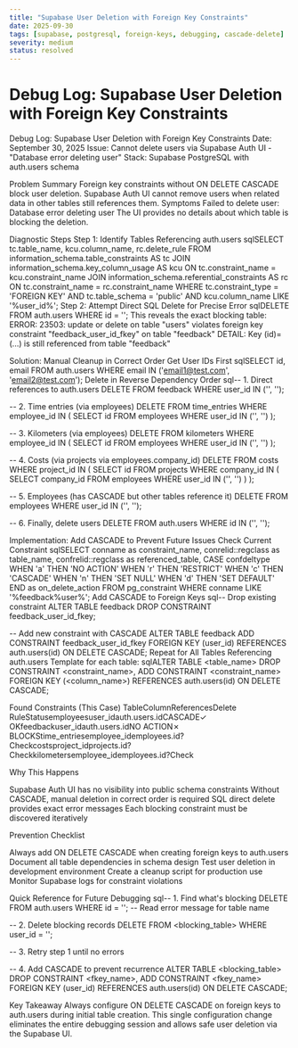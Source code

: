 ```yaml
---
title: "Supabase User Deletion with Foreign Key Constraints"
date: 2025-09-30
tags: [supabase, postgresql, foreign-keys, debugging, cascade-delete]
severity: medium
status: resolved
---
```


# Debug Log: Supabase User Deletion with Foreign Key Constraints

Debug Log: Supabase User Deletion with Foreign Key Constraints
Date: September 30, 2025
Issue: Cannot delete users via Supabase Auth UI - "Database error deleting user"
Stack: Supabase PostgreSQL with auth.users schema

Problem Summary
Foreign key constraints without ON DELETE CASCADE block user deletion. Supabase Auth UI cannot remove users when related data in other tables still references them.
Symptoms
Failed to delete user: Database error deleting user
The UI provides no details about which table is blocking the deletion.

Diagnostic Steps
Step 1: Identify Tables Referencing auth.users
sqlSELECT
  tc.table_name, 
  kcu.column_name,
  rc.delete_rule
FROM information_schema.table_constraints AS tc 
JOIN information_schema.key_column_usage AS kcu
  ON tc.constraint_name = kcu.constraint_name
JOIN information_schema.referential_constraints AS rc
  ON tc.constraint_name = rc.constraint_name
WHERE tc.constraint_type = 'FOREIGN KEY'
  AND tc.table_schema = 'public'
  AND kcu.column_name LIKE '%user_id%';
Step 2: Attempt Direct SQL Delete for Precise Error
sqlDELETE FROM auth.users WHERE id = '<user-uuid>';
This reveals the exact blocking table:
ERROR: 23503: update or delete on table "users" violates 
foreign key constraint "feedback_user_id_fkey" on table "feedback"
DETAIL: Key (id)=(...) is still referenced from table "feedback"

Solution: Manual Cleanup in Correct Order
Get User IDs First
sqlSELECT id, email FROM auth.users 
WHERE email IN ('email1@test.com', 'email2@test.com');
Delete in Reverse Dependency Order
sql-- 1. Direct references to auth.users
DELETE FROM feedback 
WHERE user_id IN ('<uuid1>', '<uuid2>');

-- 2. Time entries (via employees)
DELETE FROM time_entries 
WHERE employee_id IN (
  SELECT id FROM employees 
  WHERE user_id IN ('<uuid1>', '<uuid2>')
);

-- 3. Kilometers (via employees)
DELETE FROM kilometers
WHERE employee_id IN (
  SELECT id FROM employees 
  WHERE user_id IN ('<uuid1>', '<uuid2>')
);

-- 4. Costs (via projects via employees.company_id)
DELETE FROM costs
WHERE project_id IN (
  SELECT id FROM projects 
  WHERE company_id IN (
    SELECT company_id FROM employees 
    WHERE user_id IN ('<uuid1>', '<uuid2>')
  )
);

-- 5. Employees (has CASCADE but other tables reference it)
DELETE FROM employees 
WHERE user_id IN ('<uuid1>', '<uuid2>');

-- 6. Finally, delete users
DELETE FROM auth.users 
WHERE id IN ('<uuid1>', '<uuid2>');

Implementation: Add CASCADE to Prevent Future Issues
Check Current Constraint
sqlSELECT 
  conname as constraint_name,
  conrelid::regclass as table_name,
  confrelid::regclass as referenced_table,
  CASE confdeltype 
    WHEN 'a' THEN 'NO ACTION'
    WHEN 'r' THEN 'RESTRICT'
    WHEN 'c' THEN 'CASCADE'
    WHEN 'n' THEN 'SET NULL'
    WHEN 'd' THEN 'SET DEFAULT'
  END as on_delete_action
FROM pg_constraint
WHERE conname LIKE '%feedback%user%';
Add CASCADE to Foreign Keys
sql-- Drop existing constraint
ALTER TABLE feedback
DROP CONSTRAINT feedback_user_id_fkey;

-- Add new constraint with CASCADE
ALTER TABLE feedback
ADD CONSTRAINT feedback_user_id_fkey 
  FOREIGN KEY (user_id) 
  REFERENCES auth.users(id) 
  ON DELETE CASCADE;
Repeat for All Tables Referencing auth.users
Template for each table:
sqlALTER TABLE <table_name>
DROP CONSTRAINT <constraint_name>,
ADD CONSTRAINT <constraint_name>
  FOREIGN KEY (<column_name>) 
  REFERENCES auth.users(id) 
  ON DELETE CASCADE;

Found Constraints (This Case)
TableColumnReferencesDelete RuleStatusemployeesuser_idauth.users.idCASCADE✓ OKfeedbackuser_idauth.users.idNO ACTION✗ BLOCKStime_entriesemployee_idemployees.id?Checkcostsproject_idprojects.id?Checkkilometersemployee_idemployees.id?Check

Why This Happens

Supabase Auth UI has no visibility into public schema constraints
Without CASCADE, manual deletion in correct order is required
SQL direct delete provides exact error messages
Each blocking constraint must be discovered iteratively


Prevention Checklist

 Always add ON DELETE CASCADE when creating foreign keys to auth.users
 Document all table dependencies in schema design
 Test user deletion in development environment
 Create a cleanup script for production use
 Monitor Supabase logs for constraint violations


Quick Reference for Future Debugging
sql-- 1. Find what's blocking
DELETE FROM auth.users WHERE id = '<uuid>';
-- Read error message for table name

-- 2. Delete blocking records
DELETE FROM <blocking_table> WHERE user_id = '<uuid>';

-- 3. Retry step 1 until no errors

-- 4. Add CASCADE to prevent recurrence
ALTER TABLE <blocking_table>
DROP CONSTRAINT <fkey_name>,
ADD CONSTRAINT <fkey_name>
  FOREIGN KEY (user_id) 
  REFERENCES auth.users(id) 
  ON DELETE CASCADE;

Key Takeaway
Always configure ON DELETE CASCADE on foreign keys to auth.users during initial table creation. This single configuration change eliminates the entire debugging session and allows safe user deletion via the Supabase UI.
